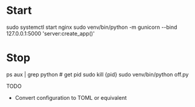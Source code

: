 # Start
sudo systemctl start nginx
sudo venv/bin/python -m gunicorn --bind 127.0.0.1:5000 'server:create_app()'

# Stop
ps aux | grep python  # get pid
sudo kill {pid}
sudo venv/bin/python off.py

TODO
- Convert configuration to TOML or equivalent
